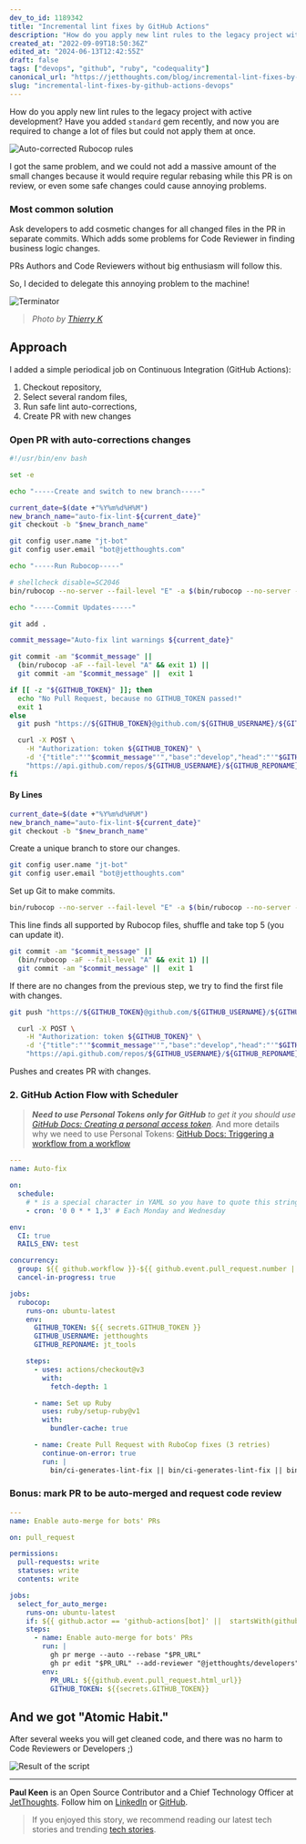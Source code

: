 ```yaml
---
dev_to_id: 1189342
title: "Incremental lint fixes by GitHub Actions"
description: "How do you apply new lint rules to the legacy project with active development? Have you added..."
created_at: "2022-09-09T18:50:36Z"
edited_at: "2024-06-13T12:42:55Z"
draft: false
tags: ["devops", "github", "ruby", "codequality"]
canonical_url: "https://jetthoughts.com/blog/incremental-lint-fixes-by-github-actions-devops/"
slug: "incremental-lint-fixes-by-github-actions-devops"
---
```

How do you apply new lint rules to the legacy project with active development? Have you added `standard` gem recently, and now you are required to change a lot of files but could not apply them at once.

![Auto-corrected Rubocop rules](https://dev-to-uploads.s3.amazonaws.com/uploads/articles/rriw7035iyk4wwedexq2.png)

I got the same problem, and we could not add a massive amount of the small changes because it would require regular rebasing while this PR is on review, or even some safe changes could cause annoying problems.

### Most common solution

Ask developers to add cosmetic changes for all changed files in the PR in separate commits. Which adds some problems for Code Reviewer in finding business logic changes.

PRs Authors and Code Reviewers without big enthusiasm will follow this.

So, I decided to delegate this annoying problem to the machine!

![Terminator](https://dev-to-uploads.s3.amazonaws.com/uploads/articles/9429i3j8xv4y8ggyo3vo.jpeg)

> _Photo by [Thierry K](https://unsplash.com/@thielypics?utm_source=unsplash&utm_medium=referral&utm_content=creditCopyText)_
  
## Approach

I added a simple periodical job on Continuous Integration (GitHub Actions):

1. Checkout repository,
2. Select several random files,
3. Run safe lint auto-corrections,
4. Create PR with new changes

### Open PR with auto-corrections changes

```bash
#!/usr/bin/env bash

set -e

echo "-----Create and switch to new branch-----"

current_date=$(date +"%Y%m%d%H%M")
new_branch_name="auto-fix-lint-${current_date}"
git checkout -b "$new_branch_name"

git config user.name "jt-bot"
git config user.email "bot@jetthoughts.com"

echo "-----Run Rubocop-----"

# shellcheck disable=SC2046
bin/rubocop --no-server --fail-level "E" -a $(bin/rubocop --no-server -L **/*.rb | sort -R | head -n 5 | tr "\n" " ")

echo "-----Commit Updates-----"

git add .

commit_message="Auto-fix lint warnings ${current_date}"

git commit -am "$commit_message" ||
  (bin/rubocop -aF --fail-level "A" && exit 1) ||
  git commit -am "$commit_message" ||  exit 1

if [[ -z "${GITHUB_TOKEN}" ]]; then
  echo "No Pull Request, because no GITHUB_TOKEN passed!"
  exit 1
else
  git push "https://${GITHUB_TOKEN}@github.com/${GITHUB_USERNAME}/${GITHUB_REPONAME}.git" -f

  curl -X POST \
    -H "Authorization: token ${GITHUB_TOKEN}" \
    -d '{"title":"'"$commit_message"'","base":"develop","head":"'"$GITHUB_USERNAME"':'"$new_branch_name"'"}' \
    "https://api.github.com/repos/${GITHUB_USERNAME}/${GITHUB_REPONAME}/pulls"
fi
```

#### By Lines

```bash
current_date=$(date +"%Y%m%d%H%M")
new_branch_name="auto-fix-lint-${current_date}"
git checkout -b "$new_branch_name"
```
Create a unique branch to store our changes.

```bash
git config user.name "jt-bot"
git config user.email "bot@jetthoughts.com"
```
Set up Git to make commits.

```bash
bin/rubocop --no-server --fail-level "E" -a $(bin/rubocop --no-server -L **/*.rb | sort -R | head -n 5 | tr "\n" " ")
```
This line finds all supported by Rubocop files, shuffle and take top 5 (you can update it).

```bash
git commit -am "$commit_message" ||
  (bin/rubocop -aF --fail-level "A" && exit 1) ||
  git commit -am "$commit_message" ||  exit 1
```
If there are no changes from the previous step, we try to find the first file with changes.

```bash
git push "https://${GITHUB_TOKEN}@github.com/${GITHUB_USERNAME}/${GITHUB_REPONAME}.git" -f

  curl -X POST \
    -H "Authorization: token ${GITHUB_TOKEN}" \
    -d '{"title":"'"$commit_message"'","base":"develop","head":"'"$GITHUB_USERNAME"':'"$new_branch_name"'"}' \
    "https://api.github.com/repos/${GITHUB_USERNAME}/${GITHUB_REPONAME}/pulls"
```
Pushes and creates PR with changes.

### 2. GitHub Action Flow with Scheduler

> _**Need to use Personal Tokens only for GitHub** to get it you should use [GitHub Docs: Creating a personal access token](https://docs.github.com/en/authentication/keeping-your-account-and-data-secure/creating-a-personal-access-token)._ And more details why we need to use Personal Tokens: [GitHub Docs: Triggering a workflow from a workflow](https://docs.github.com/en/actions/using-workflows/triggering-a-workflow#triggering-a-workflow-from-a-workflow)

```yaml
---
name: Auto-fix

on:
  schedule:
    # * is a special character in YAML so you have to quote this string
    - cron: '0 0 * * 1,3' # Each Monday and Wednesday

env:
  CI: true
  RAILS_ENV: test

concurrency:
  group: ${{ github.workflow }}-${{ github.event.pull_request.number || github.ref }}
  cancel-in-progress: true

jobs:
  rubocop:
    runs-on: ubuntu-latest
    env:
      GITHUB_TOKEN: ${{ secrets.GITHUB_TOKEN }}
      GITHUB_USERNAME: jetthoughts
      GITHUB_REPONAME: jt_tools

    steps:
      - uses: actions/checkout@v3
        with:
          fetch-depth: 1

      - name: Set up Ruby
        uses: ruby/setup-ruby@v1
        with:
          bundler-cache: true

      - name: Create Pull Request with RuboCop fixes (3 retries)
        continue-on-error: true
        run: |
          bin/ci-generates-lint-fix || bin/ci-generates-lint-fix || bin/ci-generates-lint-fix
```

### Bonus: mark PR to be auto-merged and request code review

```yaml
---
name: Enable auto-merge for bots' PRs

on: pull_request

permissions:
  pull-requests: write
  statuses: write
  contents: write

jobs:
  select_for_auto_merge:
    runs-on: ubuntu-latest
    if: ${{ github.actor == 'github-actions[bot]' ||  startsWith(github.head_ref, 'auto-') }}
    steps:
      - name: Enable auto-merge for bots' PRs
        run: |
          gh pr merge --auto --rebase "$PR_URL"
          gh pr edit "$PR_URL" --add-reviewer "@jetthoughts/developers" --add-label "Need to review"
        env:
          PR_URL: ${{github.event.pull_request.html_url}}
          GITHUB_TOKEN: ${{secrets.GITHUB_TOKEN}}
```

## And we got "Atomic Habit."

After several weeks you will get cleaned code, and there was no harm to Code Reviewers or Developers ;)

![Result of the script](https://dev-to-uploads.s3.amazonaws.com/uploads/articles/89lsilnrhv1hwto0bua3.png)

---

**Paul Keen** is an Open Source Contributor and a Chief Technology Officer at [JetThoughts](https://www.jetthoughts.com). Follow him on [LinkedIn](https://www.linkedin.com/in/paul-keen/) or [GitHub](https://github.com/pftg).
> If you enjoyed this story, we recommend reading our latest tech stories and trending [tech stories](https://jtway.co/trending).
